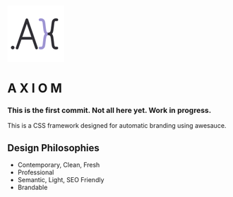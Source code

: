 
![Semantic](/icons/axiom.svg)

# A X I O M

### This is the first commit. Not all here yet. Work in progress.

This is a CSS framework designed for automatic branding using awesauce.

## Design Philosophies
* Contemporary, Clean, Fresh
* Professional
* Semantic, Light, SEO Friendly
* Brandable